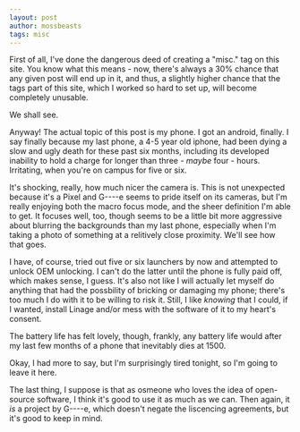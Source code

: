 ```yaml
---
layout: post
author: mossbeasts
tags: misc
---
```

First of all, I've done the dangerous deed of creating a "misc." tag on this site. You know what this means - now, there's always a 30% chance that any given post will end up in it, and thus, a slightly higher chance that the tags part of this site, which I worked so hard to set up, will become completely unusable.

We shall see.

Anyway! The actual topic of this post is my phone. I got an android, finally. I say finally because my last phone, a 4-5 year old iphone, had been dying a slow and ugly death for these past six months, including its developed inability to hold a charge for longer than three - *maybe* four - hours. Irritating, when you're on campus for five or six.

It's shocking, really, how much nicer the camera is. This is not unexpected because it's a Pixel and G----e seems to pride itself on its cameras, but I'm really enjoying both the macro focus mode, and the sheer definition I'm able to get. It focuses well, too, though seems to be a little bit more aggressive about blurring the backgrounds than my last phone, especially when I'm taking a photo of something at a relitively close proximity. We'll see how that goes.

I have, of course, tried out five or six launchers by now and attempted to unlock OEM unlocking. I can't do the latter until the phone is fully paid off, which makes sense, I guess. It's also not like I will actually let myself do anything that had the possbility of bricking or damaging my phone; there's too much I do with it to be willing to risk it. Still, I like *knowing* that I could, if I wanted, install Linage and/or mess with the software of it to my heart's consent.

The battery life has felt lovely, though, frankly, any battery life would after my last few months of a phone that inevitably dies at 1500.

Okay, I had more to say, but I'm surprisingly tired tonight, so I'm going to leave it here.

The last thing, I suppose is that as osmeone who loves the idea of open-source software, I think it's good to use it as much as we can. Then again, it *is* a project by G----e, which doesn't negate the liscencing agreements, but it's good to keep in mind.
